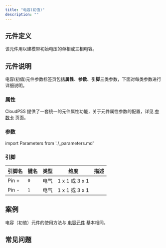 ```yaml
---
title: "电容(初值)"
description: ""
---
```


## 元件定义

该元件用以建模带初始电压的单相或三相电容。

## 元件说明

电容\(初值\)元件参数标签页包括**属性**、**参数**、**引脚**三类参数，下面对每类参数进行详细说明。

### 属性

CloudPSS 提供了一套统一的元件属性功能，关于元件属性参数的配置，详见 [参数卡](docs/documents/software/10-xstudio/20-simstudio/40-workbench/20-function-zone/30-design-tab/30-param-panel/index.md) 页面。

### 参数

import Parameters from './_parameters.md'

<Parameters/>

### 引脚

<slot class="model-pins">

| 引脚名 | 键名 | 类型 | 维度 | 描述 |
|:------ |:---- |:----:|:----:|:---- |
| Pin \+ | `0` | 电气 | 1 x 1 或 3 x 1 |  |
| Pin \- | `1` | 电气 | 1 x 1 或 3 x 1 |  |

</slot>

## 案例

电容（初值）元件的使用方法与 [电容元件](../40-newCapacitorRouter/index.md#案例) 基本相同。

## 常见问题

